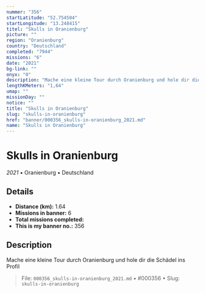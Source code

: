 ```yaml
---
nummer: "356"
startLatitude: "52.754504"
startLongitude: "13.248415"
titel: "Skulls in Oranienburg"
picture: ""
region: "Oranienburg"
country: "Deutschland"
completed: "7944"
missions: "6"
date: "2021"
bg-link: ""
onyx: "0"
description: "Mache eine kleine Tour durch Oranienburg und hole dir die Schädel ins Profil"
lengthKMeters: "1,64"
umap: ""
missionDay: ""
notice: ""
title: "Skulls in Oranienburg"
slug: "skulls-in-oranienburg"
href: "banner/000356_skulls-in-oranienburg_2021.md"
name: "Skulls in Oranienburg"
---
```

# Skulls in Oranienburg

*2021* • Oranienburg • Deutschland





## Details
- **Distance (km):** 1.64
- **Missions in banner:** 6
- **Total missions completed:** 
- **This is my banner no.:** 356



## Description
Mache eine kleine Tour durch Oranienburg und hole dir die Schädel ins Profil




> File: `000356_skulls-in-oranienburg_2021.md` • #000356 • Slug: `skulls-in-oranienburg`
